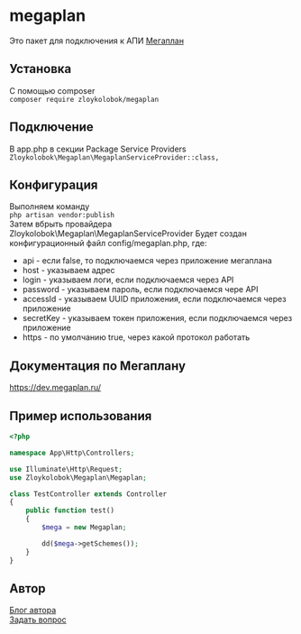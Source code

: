 # megaplan
Это пакет для подключения к АПИ [Мегаплан](https://megaplan.ru/)

## Установка
С помощью composer <br />
`composer require zloykolobok/megaplan` <br />

## Подключение
В app.php в секции Package Service Providers <br />
`Zloykolobok\Megaplan\MegaplanServiceProvider::class,` <br />

## Конфигурация
Выполняем команду <br />
`php artisan vendor:publish` <br />
Затем вбрыть провайдера Zloykolobok\Megaplan\MegaplanServiceProvider
Будет создан конфигурационный файл config/megaplan.php, где:
* api - если false, то подключаемся через приложение мегаплана
* host - указываем адрес
* login - указываем логи, если подключаемся через API
* password - указываем пароль, если подключаемся чере API
* accessId - указываем UUID приложения, если подключаемся через приложение
* secretKey - указываем токен приложения, если подключаемся через приложение
* https - по умолчанию true, через какой протокол работать

## Документация по Мегаплану
<https://dev.megaplan.ru/>

## Пример использования
```php
<?php

namespace App\Http\Controllers;

use Illuminate\Http\Request;
use Zloykolobok\Megaplan\Megaplan;

class TestController extends Controller
{
    public function test()
    {
        $mega = new Megaplan;

        dd($mega->getSchemes());
    }
}
```

## Автор
[Блог автора](https://web-programming.com.ua) <br />
[Задать вопрос](https://web-programming.com.ua/obratnaya-svyaz/)
